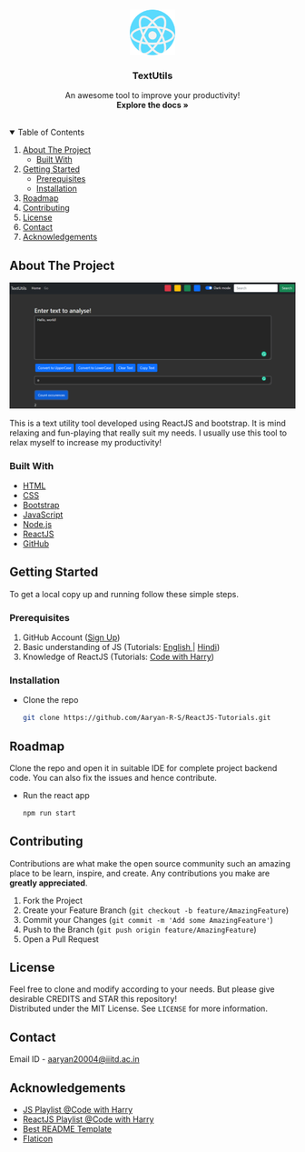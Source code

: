 <!-- PROJECT LOGO -->
<br />
<p align="center">
  <a href="https://github.com/Aaryan-R-S/ReactJS-Tutorials/tree/master/Tutorials/textutils_rfc">
    <img src="readme-images/logo.png" alt="Logo" width="80" height="80">
  </a>

  <h3 align="center">TextUtils</h3>

  <p align="center">
    An awesome tool to improve your productivity!
    <br />
    <strong>Explore the docs »</strong>
    <br />
    <br />
</p>

<!-- TABLE OF CONTENTS -->
<details open="open">
  <summary>Table of Contents</summary>
  <ol>
    <li>
      <a href="#about-the-project">About The Project</a>
      <ul>
        <li><a href="#built-with">Built With</a></li>
      </ul>
    </li>
    <li>
      <a href="#getting-started">Getting Started</a>
      <ul>
        <li><a href="#prerequisites">Prerequisites</a></li>
        <li><a href="#installation">Installation</a></li>
      </ul>
    </li>
    <li><a href="#roadmap">Roadmap</a></li>
    <li><a href="#contributing">Contributing</a></li>
    <li><a href="#license">License</a></li>
    <li><a href="#contact">Contact</a></li>
    <li><a href="#acknowledgements">Acknowledgements</a></li>
  </ol>
</details>



<!-- ABOUT THE PROJECT -->
## About The Project

![Product Name Screen Shot][product-screenshot]

This is a text utility tool developed using ReactJS and bootstrap. It is mind relaxing and fun-playing that really suit my needs. I usually use this tool to relax myself to increase my productivity!

### Built With

* [HTML](https://www.w3schools.com/html/)
* [CSS](https://www.w3schools.com/css/default.asp)
* [Bootstrap](https://getbootstrap.com/)
* [JavaScript](https://www.javascript.com/)
* [Node.js](https://nodejs.org/en/)
* [ReactJS](https://reactjs.org/docs/getting-started.html)
* [GitHub](https://github.com)


<!-- GETTING STARTED -->
## Getting Started

To get a local copy up and running follow these simple steps.

### Prerequisites

1. GitHub Account ([Sign Up](https://github.com))
2. Basic understanding of JS (Tutorials: [English ](https://www.youtube.com/playlist?list=PLRAV69dS1uWSxUIk5o3vQY2-_VKsOpXLD)| [Hindi](https://youtu.be/hKB-YGF14SY))
3. Knowledge of ReactJS (Tutorials: [Code with Harry](https://youtube.com/playlist?list=PLu0W_9lII9agx66oZnT6IyhcMIbUMNMdt))


### Installation

- Clone the repo
   ```sh
   git clone https://github.com/Aaryan-R-S/ReactJS-Tutorials.git
   ```


<!-- ROADMAP -->
## Roadmap

Clone the repo and open it in suitable IDE for complete project backend code. You can also fix the issues and hence contribute.
- Run the react app
   ```sh
   npm run start
   ```


<!-- CONTRIBUTING -->
## Contributing

Contributions are what make the open source community such an amazing place to be learn, inspire, and create. Any contributions you make are **greatly appreciated**.

1. Fork the Project
2. Create your Feature Branch (`git checkout -b feature/AmazingFeature`)
3. Commit your Changes (`git commit -m 'Add some AmazingFeature'`)
4. Push to the Branch (`git push origin feature/AmazingFeature`)
5. Open a Pull Request

<!-- LICENSE -->
## License

Feel free to clone and modify according to your needs. But please give desirable CREDITS and STAR this repository!<br> Distributed under the MIT License. See `LICENSE` for more information.


<!-- CONTACT -->
## Contact

Email ID - aaryan20004@iiitd.ac.in


<!-- ACKNOWLEDGEMENTS -->
## Acknowledgements
* [JS Playlist @Code with Harry](https://www.youtube.com/playlist?list=PLu0W_9lII9ajyk081To1Cbt2eI5913SsL)
* [ReactJS Playlist @Code with Harry](https://youtube.com/playlist?list=PLu0W_9lII9agx66oZnT6IyhcMIbUMNMdt)
* [Best README Template](https://github.com/othneildrew/Best-README-Template)
* [Flaticon](https://flaticon.com)


<!-- MARKDOWN LINKS & IMAGES -->
[product-screenshot]: readme-images/screenshot.png
